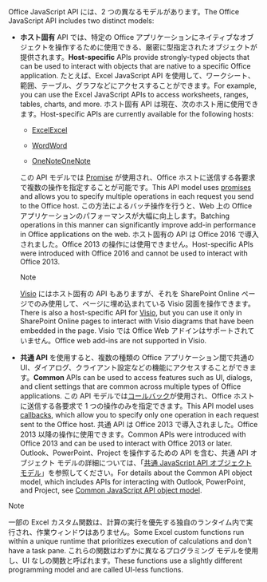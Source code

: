 <span data-ttu-id="09b43-101">Office JavaScript API には、2 つの異なるモデルがあります。</span><span class="sxs-lookup"><span data-stu-id="09b43-101">The Office JavaScript API includes two distinct models:</span></span>

- <span data-ttu-id="09b43-102">**ホスト固有** API では、特定の Office アプリケーションにネイティブなオブジェクトを操作するために使用できる、厳密に型指定されたオブジェクトが提供されます。</span><span class="sxs-lookup"><span data-stu-id="09b43-102">**Host-specific** APIs provide strongly-typed objects that can be used to interact with objects that are native to a specific Office application.</span></span> <span data-ttu-id="09b43-103">たとえば、Excel JavaScript API を使用して、ワークシート、範囲、テーブル、グラフなどにアクセスすることができます。</span><span class="sxs-lookup"><span data-stu-id="09b43-103">For example, you can use the Excel JavaScript APIs to access worksheets, ranges, tables, charts, and more.</span></span> <span data-ttu-id="09b43-104">ホスト固有 API は現在、次のホスト用に使用できます。</span><span class="sxs-lookup"><span data-stu-id="09b43-104">Host-specific APIs are currently available for the following hosts:</span></span>

    - [<span data-ttu-id="09b43-105">Excel</span><span class="sxs-lookup"><span data-stu-id="09b43-105">Excel</span></span>](../reference/overview/excel-add-ins-reference-overview.md)

    - [<span data-ttu-id="09b43-106">Word</span><span class="sxs-lookup"><span data-stu-id="09b43-106">Word</span></span>](../reference/overview/word-add-ins-reference-overview.md)

    - [<span data-ttu-id="09b43-107">OneNote</span><span class="sxs-lookup"><span data-stu-id="09b43-107">OneNote</span></span>](../reference/overview/onenote-add-ins-javascript-reference.md)

    <span data-ttu-id="09b43-108">この API モデルでは [Promise](https://developer.mozilla.org/docs/Web/JavaScript/Reference/Global_Objects/Promise) が使用され、Office ホストに送信する各要求で複数の操作を指定することが可能です。</span><span class="sxs-lookup"><span data-stu-id="09b43-108">This API model uses [promises](https://developer.mozilla.org/docs/Web/JavaScript/Reference/Global_Objects/Promise) and allows you to specify multiple operations in each request you send to the Office host.</span></span> <span data-ttu-id="09b43-109">この方法によるバッチ操作を行うと、Web 上の Office アプリケーションのパフォーマンスが大幅に向上します。</span><span class="sxs-lookup"><span data-stu-id="09b43-109">Batching operations in this manner can significantly improve add-in performance in Office applications on the web.</span></span> <span data-ttu-id="09b43-110">ホスト固有の API は Office 2016 で導入されました。Office 2013 の操作には使用できません。</span><span class="sxs-lookup"><span data-stu-id="09b43-110">Host-specific APIs were introduced with Office 2016 and cannot be used to interact with Office 2013.</span></span>

    > [!NOTE]
    > <span data-ttu-id="09b43-111">[Visio](../reference/overview/visio-javascript-reference-overview.md) にはホスト固有の API もありますが、それを SharePoint Online ページでのみ使用して、ページに埋め込まれている Visio 図面を操作できます。</span><span class="sxs-lookup"><span data-stu-id="09b43-111">There is also a host-specific API for [Visio](../reference/overview/visio-javascript-reference-overview.md), but you can use it only in SharePoint Online pages to interact with Visio diagrams that have been embedded in the page.</span></span> <span data-ttu-id="09b43-112">Visio では Office Web アドインはサポートされていません。</span><span class="sxs-lookup"><span data-stu-id="09b43-112">Office web add-ins are not supported in Visio.</span></span>

- <span data-ttu-id="09b43-113">**共通 API** を使用すると、複数の種類の Office アプリケーション間で共通の UI、ダイアログ、クライアント設定などの機能にアクセスすることができます。</span><span class="sxs-lookup"><span data-stu-id="09b43-113">**Common** APIs can be used to access features such as UI, dialogs, and client settings that are common across multiple types of Office applications.</span></span> <span data-ttu-id="09b43-114">この API モデルでは[コールバック](https://developer.mozilla.org/docs/Glossary/Callback_function)が使用され、Office ホストに送信する各要求で 1 つの操作のみを指定できます。</span><span class="sxs-lookup"><span data-stu-id="09b43-114">This API model uses [callbacks](https://developer.mozilla.org/docs/Glossary/Callback_function), which allow you to specify only one operation in each request sent to the Office host.</span></span> <span data-ttu-id="09b43-115">共通 API は Office 2013 で導入されました。Office 2013 以降の操作に使用できます。</span><span class="sxs-lookup"><span data-stu-id="09b43-115">Common APIs were introduced with Office 2013 and can be used to interact with Office 2013 or later.</span></span> <span data-ttu-id="09b43-116">Outlook、PowerPoint、Project を操作するための API を含む、共通 API オブジェクト モデルの詳細については、「[共通 JavaScript API オブジェクト モデル](../develop/office-javascript-api-object-model.md)」を参照してください。</span><span class="sxs-lookup"><span data-stu-id="09b43-116">For details about the Common API object model, which includes APIs for interacting with Outlook, PowerPoint, and Project, see [Common JavaScript API object model](../develop/office-javascript-api-object-model.md).</span></span>

> [!NOTE]
> <span data-ttu-id="09b43-117">一部の Excel カスタム関数は、計算の実行を優先する独自のランタイム内で実行され、作業ウィンドウはありません。</span><span class="sxs-lookup"><span data-stu-id="09b43-117">Some Excel custom functions run within a unique runtime that prioritizes execution of calculations and don't have a task pane.</span></span> <span data-ttu-id="09b43-118">これらの関数はわずかに異なるプログラミング モデルを使用し、UI なしの関数と呼ばれます。</span><span class="sxs-lookup"><span data-stu-id="09b43-118">These functions use a slightly different programming model and are called UI-less functions.</span></span>
